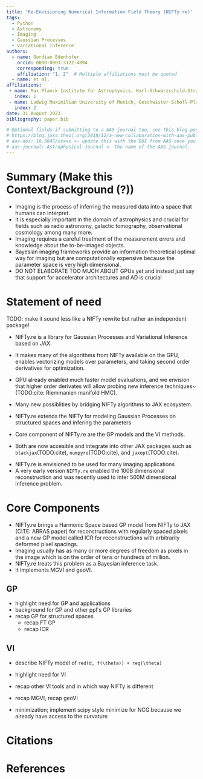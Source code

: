 ```yaml
---
title: 'Re-Envisioning Numerical Information Field Theory (NIFTy.re)'
tags:
  - Python
  - Astronomy
  - Imaging
  - Gaussian Processes
  - Variational Inference
authors:
  - name: Gordian Edenhofer
    orcid: 0000-0003-3122-4894
    corresponding: true
    affiliation: "1, 2"  # Multiple affiliations must be quoted
  - name: et al.
affiliations:
 - name: Max Planck Institute for Astrophysics, Karl-Schwarzschild-Straße 1, 85748 Garching bei München, Germany
   index: 1
 - name: Ludwig Maximilian University of Munich, Geschwister-Scholl-Platz 1, 80539 München, Germany
   index: 2
date: 31 August 2023
bibliography: paper.bib

# Optional fields if submitting to a AAS journal too, see this blog post:
# https://blog.joss.theoj.org/2018/12/a-new-collaboration-with-aas-publishing
# aas-doi: 10.3847/xxxxx <- update this with the DOI from AAS once you know it.
# aas-journal: Astrophysical Journal <- The name of the AAS journal.
---
```


<!--
## JAX + NIFTy Paper
* USP: selling point: speed
* Bonus: higher order diff for more efficient optimization and all of Tensorflow and Tensorflow for all
* GP
  * Regular Grid Refinement
  * KISS-GP
  * Grid Refinement
* Posterior Approx.
  * HMC but with variable dtype handling
  * JIT-able VI and also (indirectly) available for Tensorflow
* predecessor enabled 100B reconstruction
* middle ground between tools like blackjax and pymc
-->

# Summary (Make this Context/Background (?))

<!-- The forces on stars, galaxies, and dark matter under external gravitational
fields lead to the dynamical evolution of structures in the universe. The orbits
of these bodies are therefore key to understanding the formation, history, and
future state of galaxies. The field of "galactic dynamics," which aims to model
the gravitating components of galaxies to study their structure and evolution,
is now well-established, commonly taught, and frequently used in astronomy.
Aside from toy problems and demonstrations, the majority of problems require
efficient numerical tools, many of which require the same base code (e.g., for
performing numerical orbit integration). -->

* Imaging is the process of inferring the measured data into a space that humans can interpret.
* It is especially important in the domain of astrophysics and crucial for fields such as radio astronomy, galactic tomography, observational cosmology among many more.
* Imaging requires a careful treatment of the measurement errors and knowledge about the to-be-imaged objects.
* Bayesian imaging frameworks provide an information theoretical optimal way for imaging but are computationally expensive because the parameter space is very high dimensional.
* DO NOT ELABORATE TOO MUCH ABOUT GPUs yet and instead just say that support for accelerator architectures and AD is crucial


# Statement of need

TODO: make it sound less like a NIFTy rewrite but rather an independent package!
* NIFTy.re is a library for Gaussian Processes and Variational Inference based on JAX.
* It makes many of the algorithms from NIFTy available on the GPU, enables vectorizing models over parameters, and taking second order derivatives for optimization.
* GPU already enabled much faster model evaluations, and we envision that higher order derivates will allow probing new inference techniques~(TODO:cite: Riemmanien manifold HMC).
* Many new possiblities by bridging NIFTy algorithms to JAX ecosystem.

* NIFTy.re extends the NIFTy for modeling Gaussian Processes on structured spaces and infering the parameters
* Core component of NIFTy.re are the GP models and the VI methods.
* Both are now accesible and integrate into other JAX packages such as `blackjax`(TODO:cite), `numpyro`(TODO:cite), and `jaxopt`(TODO:cite).


<!-- `Gala` is an Astropy-affiliated Python package for galactic dynamics. Python
enables wrapping low-level languages (e.g., C) for speed without losing
flexibility or ease-of-use in the user-interface. The API for `Gala` was
designed to provide a class-based and user-friendly interface to fast (C or
Cython-optimized) implementations of common operations such as gravitational
potential and force evaluation, orbit integration, dynamical transformations,
and chaos indicators for nonlinear dynamics. `Gala` also relies heavily on and
interfaces well with the implementations of physical units and astronomical
coordinate systems in the `Astropy` package [@astropy] (`astropy.units` and
`astropy.coordinates`). -->

* NIFTy.re is envisioned to be used for many imaging applications
* A very early version `NIFTy.re` enabled the 100B dimensional reconstruction and was recently used to infer 500M dimensional inference problem.

<!-- `Gala` was designed to be used by both astronomical researchers and by
students in courses on gravitational dynamics or astronomy. It has already been
used in a number of scientific publications [@Pearson:2017] and has also been
used in graduate courses on Galactic dynamics to, e.g., provide interactive
visualizations of textbook material [@Binney:2008]. The combination of speed,
design, and support for Astropy functionality in `Gala` will enable exciting
scientific explorations of forthcoming data releases from the *Gaia* mission
[@gaia] by students and experts alike. -->

# Core Components

* NIFTy.re brings a Harmonic Space based GP model from NIFTy to JAX (CITE: ARRAS paper) for reconstructions with regularly spaced pixels and a new GP model called ICR for reconstructions with arbitrarily deformed pixel spacings.
* Imaging usually has as many or more degrees of freedom as pixels in the image which is on the order of tens or hundreds of million.
* NIFTy.re treats this problem as a Bayesian inference task.
* It implements MGVI and geoVI.

## GP

* highlight need for GP and applications
* background for GP and other ppl's GP libraries
* recap GP for structured spaces
  * recap FT GP
  * recap ICR

## VI

* describe NIFTy model of `red(d, f(\theta)) + reg(\theta)`

* highlight need for VI
* recap other VI tools and in which way NIFTy is different
* recap MGVI, recap geoVI

* minimization; implement scipy style minimize for NCG because we already have access to the curvature

<!-- Single dollars ($) are required for inline mathematics e.g. $f(x) = e^{\pi/x}$

Double dollars make self-standing equations:

$$\Theta(x) = \left\{\begin{array}{l}
0\textrm{ if } x < 0\cr
1\textrm{ else}
\end{array}\right.$$

You can also use plain \LaTeX for equations
\begin{equation}\label{eq:fourier}
\hat f(\omega) = \int_{-\infty}^{\infty} f(x) e^{i\omega x} dx
\end{equation}
and refer to \autoref{eq:fourier} from text. -->

# Citations

<!-- Citations to entries in paper.bib should be in
[rMarkdown](http://rmarkdown.rstudio.com/authoring_bibliographies_and_citations.html)
format.

If you want to cite a software repository URL (e.g. something on GitHub without a preferred
citation) then you can do it with the example BibTeX entry below for @fidgit.

For a quick reference, the following citation commands can be used:
- `@author:2001`  ->  "Author et al. (2001)"
- `[@author:2001]` -> "(Author et al., 2001)"
- `[@author1:2001; @author2:2001]` -> "(Author1 et al., 2001; Author2 et al., 2002)"
# Figures

Figures can be included like this:
![Caption for example figure.\label{fig:example}](figure.png)
and referenced from text using \autoref{fig:example}.

Figure sizes can be customized by adding an optional second parameter:
![Caption for example figure.](figure.png){ width=20% }

# Acknowledgements

We acknowledge contributions from Brigitta Sipocz, Syrtis Major, and Semyeong
Oh, and support from Kathryn Johnston during the genesis of this project.

-->

# References
